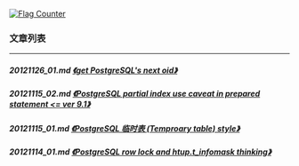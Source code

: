 <a rel="nofollow" href="http://info.flagcounter.com/h9V1"  ><img src="http://s03.flagcounter.com/count/h9V1/bg_FFFFFF/txt_000000/border_CCCCCC/columns_2/maxflags_12/viewers_0/labels_0/pageviews_0/flags_0/"  alt="Flag Counter"  border="0"  ></a>  
  
### 文章列表  
----  
##### 20121126_01.md   [《get PostgreSQL's next oid》](20121126_01.md)  
##### 20121115_02.md   [《PostgreSQL partial index use caveat in prepared statement <= ver 9.1》](20121115_02.md)  
##### 20121115_01.md   [《PostgreSQL 临时表 (Temproary table) style》](20121115_01.md)  
##### 20121114_01.md   [《PostgreSQL row lock and htup.t_infomask thinking》](20121114_01.md)  
